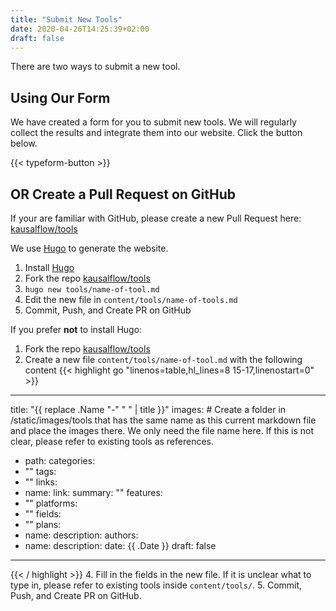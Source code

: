 ```yaml
---
title: "Submit New Tools"
date: 2020-04-26T14:25:39+02:00
draft: false
---
```


There are two ways to submit a new tool.

## Using Our Form

We have created a form for you to submit new tools. We will regularly collect the results and integrate them into our website. Click the button below.

{{< typeform-button >}}

## OR Create a Pull Request on GitHub

If your are familiar with GitHub, please create a new Pull Request here: [kausalflow/tools](https://github.com/kausalflow/tools/pulls)

We use [Hugo](https://gohugo.io/) to generate the website.

1. Install [Hugo](https://gohugo.io/)
2. Fork the repo [kausalflow/tools](https://github.com/kausalflow/tools)
3. `hugo new tools/name-of-tool.md`
4. Edit the new file in `content/tools/name-of-tools.md`
5. Commit, Push, and Create PR on GitHub

If you prefer **not** to install Hugo:

1. Fork the repo [kausalflow/tools](https://github.com/kausalflow/tools)
2. Create a new file `content/tools/name-of-tool.md` with the following content
{{< highlight go "linenos=table,hl_lines=8 15-17,linenostart=0" >}}
---
title: "{{ replace .Name "-" " " | title }}"
images: # Create a folder in /static/images/tools that has the same name as this current markdown file and place the images there. We only need the file name here. If this is not clear, please refer to existing tools as references.
  - path:
categories:
  - ""
tags:
  - ""
links:
  - name:
    link:
summary: ""
features:
  - ""
platforms:
  - ""
fields:
  - ""
plans:
  - name:
    description:
authors:
  - name:
    description:
date: {{ .Date }}
draft: false
---
{{< / highlight >}}
4. Fill in the fields in the new file. If it is unclear what to type in, please refer to existing tools inside `content/tools/`.
5. Commit, Push, and Create PR on GitHub.

